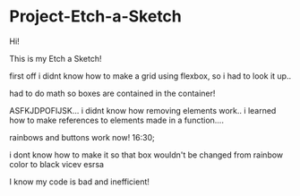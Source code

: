 # Project-Etch-a-Sketch

Hi! 

This is my Etch a Sketch!


first off i didnt know how to make a grid using flexbox, so i had to look it up..

had to do math so boxes are contained in the container!

ASFKJDPOFIJSK... i didnt know how removing elements work.. i learned how to make references to elements made in a function....

rainbows and buttons work now! 16:30;

i dont know how to make it so that box wouldn't be changed from rainbow color to black vicev esrsa


I know my code is bad and inefficient!
